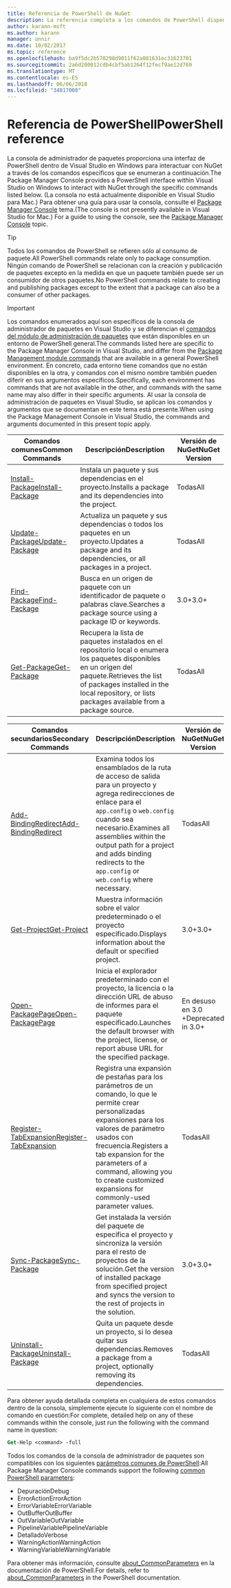 ```yaml
---
title: Referencia de PowerShell de NuGet
description: La referencia completa a los comandos de PowerShell disponibles en la consola de administrador de paquetes de NuGet en Visual Studio.
author: karann-msft
ms.author: karann
manager: unnir
ms.date: 10/02/2017
ms.topic: reference
ms.openlocfilehash: ba9f5dc2b570298d9011f62a081631ec31623701
ms.sourcegitcommit: 2a6d200012cdb4cbf5ab1264f12fecf9ae12d769
ms.translationtype: MT
ms.contentlocale: es-ES
ms.lasthandoff: 06/06/2018
ms.locfileid: "34817008"
---
```

# <a name="powershell-reference"></a><span data-ttu-id="42f15-103">Referencia de PowerShell</span><span class="sxs-lookup"><span data-stu-id="42f15-103">PowerShell reference</span></span>

<span data-ttu-id="42f15-104">La consola de administrador de paquetes proporciona una interfaz de PowerShell dentro de Visual Studio en Windows para interactuar con NuGet a través de los comandos específicos que se enumeran a continuación.</span><span class="sxs-lookup"><span data-stu-id="42f15-104">The Package Manager Console provides a PowerShell interface within Visual Studio on Windows to interact with NuGet through the specific commands listed below.</span></span> <span data-ttu-id="42f15-105">(La consola no está actualmente disponible en Visual Studio para Mac.) Para obtener una guía para usar la consola, consulte el [Package Manager Console](../tools/package-manager-console.md) tema.</span><span class="sxs-lookup"><span data-stu-id="42f15-105">(The console is not presently available in Visual Studio for Mac.) For a guide to using the console, see the [Package Manager Console](../tools/package-manager-console.md) topic.</span></span>

> [!Tip]
> <span data-ttu-id="42f15-106">Todos los comandos de PowerShell se refieren sólo al consumo de paquete.</span><span class="sxs-lookup"><span data-stu-id="42f15-106">All PowerShell commands relate only to package consumption.</span></span> <span data-ttu-id="42f15-107">Ningún comando de PowerShell se relacionan con la creación y publicación de paquetes excepto en la medida en que un paquete también puede ser un consumidor de otros paquetes.</span><span class="sxs-lookup"><span data-stu-id="42f15-107">No PowerShell commands relate to creating and publishing packages except to the extent that a package can also be a consumer of other packages.</span></span>

> [!Important]
> <span data-ttu-id="42f15-108">Los comandos enumerados aquí son específicos de la consola de administrador de paquetes en Visual Studio y se diferencian el [comandos del módulo de administración de paquetes](/powershell/module/packagemanagement/?view=powershell-6) que están disponibles en un entorno de PowerShell general.</span><span class="sxs-lookup"><span data-stu-id="42f15-108">The commands listed here are specific to the Package Manager Console in Visual Studio, and differ from the [Package Management module commands](/powershell/module/packagemanagement/?view=powershell-6) that are available in a general PowerShell environment.</span></span> <span data-ttu-id="42f15-109">En concreto, cada entorno tiene comandos que no están disponibles en la otra, y comandos con el mismo nombre también pueden diferir en sus argumentos específicos.</span><span class="sxs-lookup"><span data-stu-id="42f15-109">Specifically, each environment has commands that are not available in the other, and commands with the same name may also differ in their specific arguments.</span></span> <span data-ttu-id="42f15-110">Al usar la consola de administración de paquetes en Visual Studio, se aplican los comandos y argumentos que se documentan en este tema está presente.</span><span class="sxs-lookup"><span data-stu-id="42f15-110">When using the Package Management Console in Visual Studio, the commands and arguments documented in this present topic apply.</span></span>

| <span data-ttu-id="42f15-111">Comandos comunes</span><span class="sxs-lookup"><span data-stu-id="42f15-111">Common Commands</span></span> | <span data-ttu-id="42f15-112">Descripción</span><span class="sxs-lookup"><span data-stu-id="42f15-112">Description</span></span> | <span data-ttu-id="42f15-113">Versión de NuGet</span><span class="sxs-lookup"><span data-stu-id="42f15-113">NuGet Version</span></span> |
| --- | --- | --- |
| [<span data-ttu-id="42f15-114">Install-Package</span><span class="sxs-lookup"><span data-stu-id="42f15-114">Install-Package</span></span>](ps-ref-install-package.md) | <span data-ttu-id="42f15-115">Instala un paquete y sus dependencias en el proyecto.</span><span class="sxs-lookup"><span data-stu-id="42f15-115">Installs a package and its dependencies into the project.</span></span> | <span data-ttu-id="42f15-116">Todas</span><span class="sxs-lookup"><span data-stu-id="42f15-116">All</span></span> |
| [<span data-ttu-id="42f15-117">Update-Package</span><span class="sxs-lookup"><span data-stu-id="42f15-117">Update-Package</span></span>](ps-ref-update-package.md) | <span data-ttu-id="42f15-118">Actualiza un paquete y sus dependencias o todos los paquetes en un proyecto.</span><span class="sxs-lookup"><span data-stu-id="42f15-118">Updates a package and its dependencies, or all packages in a project.</span></span> | <span data-ttu-id="42f15-119">Todas</span><span class="sxs-lookup"><span data-stu-id="42f15-119">All</span></span> |
| [<span data-ttu-id="42f15-120">Find-Package</span><span class="sxs-lookup"><span data-stu-id="42f15-120">Find-Package</span></span>](ps-ref-find-package.md) | <span data-ttu-id="42f15-121">Busca en un origen de paquete con un identificador de paquete o palabras clave.</span><span class="sxs-lookup"><span data-stu-id="42f15-121">Searches a package source using a package ID or keywords.</span></span> | <span data-ttu-id="42f15-122">3.0+</span><span class="sxs-lookup"><span data-stu-id="42f15-122">3.0+</span></span> |
| [<span data-ttu-id="42f15-123">Get-Package</span><span class="sxs-lookup"><span data-stu-id="42f15-123">Get-Package</span></span>](ps-ref-get-package.md) | <span data-ttu-id="42f15-124">Recupera la lista de paquetes instalados en el repositorio local o enumera los paquetes disponibles en un origen del paquete.</span><span class="sxs-lookup"><span data-stu-id="42f15-124">Retrieves the list of packages installed in the local repository, or lists packages available from a package source.</span></span> | <span data-ttu-id="42f15-125">Todas</span><span class="sxs-lookup"><span data-stu-id="42f15-125">All</span></span> |

| <span data-ttu-id="42f15-126">Comandos secundarios</span><span class="sxs-lookup"><span data-stu-id="42f15-126">Secondary Commands</span></span> | <span data-ttu-id="42f15-127">Descripción</span><span class="sxs-lookup"><span data-stu-id="42f15-127">Description</span></span> | <span data-ttu-id="42f15-128">Versión de NuGet</span><span class="sxs-lookup"><span data-stu-id="42f15-128">NuGet Version</span></span> |
| --- | --- | --- |
| [<span data-ttu-id="42f15-129">Add-BindingRedirect</span><span class="sxs-lookup"><span data-stu-id="42f15-129">Add-BindingRedirect</span></span>](ps-ref-add-bindingredirect.md) | <span data-ttu-id="42f15-130">Examina todos los ensamblados de la ruta de acceso de salida para un proyecto y agrega redirecciones de enlace para el `app.config` o `web.config` cuando sea necesario.</span><span class="sxs-lookup"><span data-stu-id="42f15-130">Examines all assemblies within the output path for a project and adds binding redirects to the `app.config` or `web.config` where necessary.</span></span> | <span data-ttu-id="42f15-131">Todas</span><span class="sxs-lookup"><span data-stu-id="42f15-131">All</span></span> |
| [<span data-ttu-id="42f15-132">Get-Project</span><span class="sxs-lookup"><span data-stu-id="42f15-132">Get-Project</span></span>](ps-ref-get-project.md) | <span data-ttu-id="42f15-133">Muestra información sobre el valor predeterminado o el proyecto especificado.</span><span class="sxs-lookup"><span data-stu-id="42f15-133">Displays information about the default or specified project.</span></span> | <span data-ttu-id="42f15-134">3.0+</span><span class="sxs-lookup"><span data-stu-id="42f15-134">3.0+</span></span> |
| [<span data-ttu-id="42f15-135">Open-PackagePage</span><span class="sxs-lookup"><span data-stu-id="42f15-135">Open-PackagePage</span></span>](ps-ref-open-packagepage.md) | <span data-ttu-id="42f15-136">Inicia el explorador predeterminado con el proyecto, la licencia o la dirección URL de abuso de informes para el paquete especificado.</span><span class="sxs-lookup"><span data-stu-id="42f15-136">Launches the default browser with the project, license, or report abuse URL for the specified package.</span></span> | <span data-ttu-id="42f15-137">En desuso en 3.0 +</span><span class="sxs-lookup"><span data-stu-id="42f15-137">Deprecated in 3.0+</span></span> |
| [<span data-ttu-id="42f15-138">Register-TabExpansion</span><span class="sxs-lookup"><span data-stu-id="42f15-138">Register-TabExpansion</span></span>](ps-ref-register-tabexpansion.md) | <span data-ttu-id="42f15-139">Registra una expansión de pestañas para los parámetros de un comando, lo que le permite crear personalizadas expansiones para los valores de parámetro usados con frecuencia.</span><span class="sxs-lookup"><span data-stu-id="42f15-139">Registers a tab expansion for the parameters of a command, allowing you to create customized expansions for commonly-used parameter values.</span></span> | <span data-ttu-id="42f15-140">Todas</span><span class="sxs-lookup"><span data-stu-id="42f15-140">All</span></span> |
| [<span data-ttu-id="42f15-141">Sync-Package</span><span class="sxs-lookup"><span data-stu-id="42f15-141">Sync-Package</span></span>](ps-ref-sync-package.md) | <span data-ttu-id="42f15-142">Get instalada la versión del paquete de especifica el proyecto y sincroniza la versión para el resto de proyectos de la solución.</span><span class="sxs-lookup"><span data-stu-id="42f15-142">Get the version of installed package from specified project and syncs the version to the rest of projects in the solution.</span></span> | <span data-ttu-id="42f15-143">3.0+</span><span class="sxs-lookup"><span data-stu-id="42f15-143">3.0+</span></span> |
| [<span data-ttu-id="42f15-144">Uninstall-Package</span><span class="sxs-lookup"><span data-stu-id="42f15-144">Uninstall-Package</span></span>](ps-ref-uninstall-package.md) | <span data-ttu-id="42f15-145">Quita un paquete desde un proyecto, si lo desea quitar sus dependencias.</span><span class="sxs-lookup"><span data-stu-id="42f15-145">Removes a package from a project, optionally removing its dependencies.</span></span> | <span data-ttu-id="42f15-146">Todas</span><span class="sxs-lookup"><span data-stu-id="42f15-146">All</span></span> |

<span data-ttu-id="42f15-147">Para obtener ayuda detallada completa en cualquiera de estos comandos dentro de la consola, simplemente ejecute lo siguiente con el nombre de comando en cuestión:</span><span class="sxs-lookup"><span data-stu-id="42f15-147">For complete, detailed help on any of these commands within the console, just run the following with the command name in question:</span></span>

```ps
Get-Help <command> -full
```

<span data-ttu-id="42f15-148">Todos los comandos de la consola de administrador de paquetes son compatibles con los siguientes [parámetros comunes de PowerShell](http://go.microsoft.com/fwlink/?LinkID=113216):</span><span class="sxs-lookup"><span data-stu-id="42f15-148">All Package Manager Console commands support the following [common PowerShell parameters](http://go.microsoft.com/fwlink/?LinkID=113216):</span></span>

- <span data-ttu-id="42f15-149">Depuración</span><span class="sxs-lookup"><span data-stu-id="42f15-149">Debug</span></span>
- <span data-ttu-id="42f15-150">ErrorAction</span><span class="sxs-lookup"><span data-stu-id="42f15-150">ErrorAction</span></span>
- <span data-ttu-id="42f15-151">ErrorVariable</span><span class="sxs-lookup"><span data-stu-id="42f15-151">ErrorVariable</span></span>
- <span data-ttu-id="42f15-152">OutBuffer</span><span class="sxs-lookup"><span data-stu-id="42f15-152">OutBuffer</span></span>
- <span data-ttu-id="42f15-153">OutVariable</span><span class="sxs-lookup"><span data-stu-id="42f15-153">OutVariable</span></span>
- <span data-ttu-id="42f15-154">PipelineVariable</span><span class="sxs-lookup"><span data-stu-id="42f15-154">PipelineVariable</span></span>
- <span data-ttu-id="42f15-155">Detallado</span><span class="sxs-lookup"><span data-stu-id="42f15-155">Verbose</span></span>
- <span data-ttu-id="42f15-156">WarningAction</span><span class="sxs-lookup"><span data-stu-id="42f15-156">WarningAction</span></span>
- <span data-ttu-id="42f15-157">WarningVariable</span><span class="sxs-lookup"><span data-stu-id="42f15-157">WarningVariable</span></span>

<span data-ttu-id="42f15-158">Para obtener más información, consulte [about_CommonParameters](http://go.microsoft.com/fwlink/?LinkID=113216) en la documentación de PowerShell.</span><span class="sxs-lookup"><span data-stu-id="42f15-158">For details, refer to [about_CommonParameters](http://go.microsoft.com/fwlink/?LinkID=113216) in the PowerShell documentation.</span></span>
